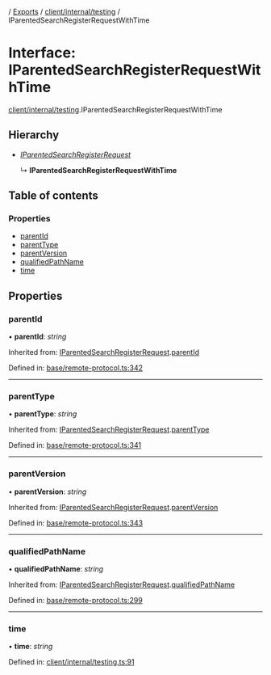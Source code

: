 [](../README.md) / [Exports](../modules.md) / [client/internal/testing](../modules/client_internal_testing.md) / IParentedSearchRegisterRequestWithTime

# Interface: IParentedSearchRegisterRequestWithTime

[client/internal/testing](../modules/client_internal_testing.md).IParentedSearchRegisterRequestWithTime

## Hierarchy

* [*IParentedSearchRegisterRequest*](base_remote_protocol.iparentedsearchregisterrequest.md)

  ↳ **IParentedSearchRegisterRequestWithTime**

## Table of contents

### Properties

- [parentId](client_internal_testing.iparentedsearchregisterrequestwithtime.md#parentid)
- [parentType](client_internal_testing.iparentedsearchregisterrequestwithtime.md#parenttype)
- [parentVersion](client_internal_testing.iparentedsearchregisterrequestwithtime.md#parentversion)
- [qualifiedPathName](client_internal_testing.iparentedsearchregisterrequestwithtime.md#qualifiedpathname)
- [time](client_internal_testing.iparentedsearchregisterrequestwithtime.md#time)

## Properties

### parentId

• **parentId**: *string*

Inherited from: [IParentedSearchRegisterRequest](base_remote_protocol.iparentedsearchregisterrequest.md).[parentId](base_remote_protocol.iparentedsearchregisterrequest.md#parentid)

Defined in: [base/remote-protocol.ts:342](https://github.com/onzag/itemize/blob/0e9b128c/base/remote-protocol.ts#L342)

___

### parentType

• **parentType**: *string*

Inherited from: [IParentedSearchRegisterRequest](base_remote_protocol.iparentedsearchregisterrequest.md).[parentType](base_remote_protocol.iparentedsearchregisterrequest.md#parenttype)

Defined in: [base/remote-protocol.ts:341](https://github.com/onzag/itemize/blob/0e9b128c/base/remote-protocol.ts#L341)

___

### parentVersion

• **parentVersion**: *string*

Inherited from: [IParentedSearchRegisterRequest](base_remote_protocol.iparentedsearchregisterrequest.md).[parentVersion](base_remote_protocol.iparentedsearchregisterrequest.md#parentversion)

Defined in: [base/remote-protocol.ts:343](https://github.com/onzag/itemize/blob/0e9b128c/base/remote-protocol.ts#L343)

___

### qualifiedPathName

• **qualifiedPathName**: *string*

Inherited from: [IParentedSearchRegisterRequest](base_remote_protocol.iparentedsearchregisterrequest.md).[qualifiedPathName](base_remote_protocol.iparentedsearchregisterrequest.md#qualifiedpathname)

Defined in: [base/remote-protocol.ts:299](https://github.com/onzag/itemize/blob/0e9b128c/base/remote-protocol.ts#L299)

___

### time

• **time**: *string*

Defined in: [client/internal/testing.ts:91](https://github.com/onzag/itemize/blob/0e9b128c/client/internal/testing.ts#L91)
